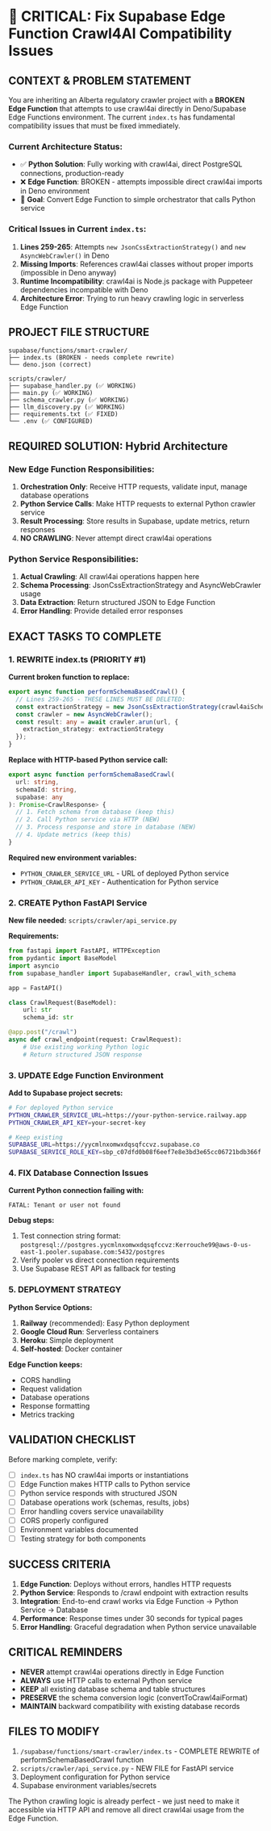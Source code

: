 # 🚨 CRITICAL: Fix Supabase Edge Function Crawl4AI Compatibility Issues

## **CONTEXT & PROBLEM STATEMENT**

You are inheriting an Alberta regulatory crawler project with a **BROKEN Edge Function** that attempts to use crawl4ai directly in Deno/Supabase Edge Functions environment. The current `index.ts` has fundamental compatibility issues that must be fixed immediately.

### **Current Architecture Status:**
- ✅ **Python Solution**: Fully working with crawl4ai, direct PostgreSQL connections, production-ready
- ❌ **Edge Function**: BROKEN - attempts impossible direct crawl4ai imports in Deno environment
- 🎯 **Goal**: Convert Edge Function to simple orchestrator that calls Python service

### **Critical Issues in Current `index.ts`:**
1. **Lines 259-265**: Attempts `new JsonCssExtractionStrategy()` and `new AsyncWebCrawler()` in Deno
2. **Missing Imports**: References crawl4ai classes without proper imports (impossible in Deno anyway)
3. **Runtime Incompatibility**: crawl4ai is Node.js package with Puppeteer dependencies incompatible with Deno
4. **Architecture Error**: Trying to run heavy crawling logic in serverless Edge Function

## **PROJECT FILE STRUCTURE**
```
supabase/functions/smart-crawler/
├── index.ts (BROKEN - needs complete rewrite)
└── deno.json (correct)

scripts/crawler/
├── supabase_handler.py (✅ WORKING)
├── main.py (✅ WORKING) 
├── schema_crawler.py (✅ WORKING)
├── llm_discovery.py (✅ WORKING)
├── requirements.txt (✅ FIXED)
└── .env (✅ CONFIGURED)
```

## **REQUIRED SOLUTION: Hybrid Architecture**

### **New Edge Function Responsibilities:**
1. **Orchestration Only**: Receive HTTP requests, validate input, manage database operations
2. **Python Service Calls**: Make HTTP requests to external Python crawler service
3. **Result Processing**: Store results in Supabase, update metrics, return responses
4. **NO CRAWLING**: Never attempt direct crawl4ai operations

### **Python Service Responsibilities:**
1. **Actual Crawling**: All crawl4ai operations happen here
2. **Schema Processing**: JsonCssExtractionStrategy and AsyncWebCrawler usage
3. **Data Extraction**: Return structured JSON to Edge Function
4. **Error Handling**: Provide detailed error responses

## **EXACT TASKS TO COMPLETE**

### **1. REWRITE index.ts (PRIORITY #1)**

**Current broken function to replace:**
```typescript
export async function performSchemaBasedCrawl() {
  // Lines 259-265 - THESE LINES MUST BE DELETED:
  const extractionStrategy = new JsonCssExtractionStrategy(crawl4aiSchema);
  const crawler = new AsyncWebCrawler();
  const result: any = await crawler.arun(url, {
    extraction_strategy: extractionStrategy
  });
}
```

**Replace with HTTP-based Python service call:**
```typescript
export async function performSchemaBasedCrawl(
  url: string,
  schemaId: string,
  supabase: any
): Promise<CrawlResponse> {
  // 1. Fetch schema from database (keep this)
  // 2. Call Python service via HTTP (NEW)
  // 3. Process response and store in database (NEW)
  // 4. Update metrics (keep this)
}
```

**Required new environment variables:**
- `PYTHON_CRAWLER_SERVICE_URL` - URL of deployed Python service
- `PYTHON_CRAWLER_API_KEY` - Authentication for Python service

### **2. CREATE Python FastAPI Service**

**New file needed:** `scripts/crawler/api_service.py`

**Requirements:**
```python
from fastapi import FastAPI, HTTPException
from pydantic import BaseModel
import asyncio
from supabase_handler import SupabaseHandler, crawl_with_schema

app = FastAPI()

class CrawlRequest(BaseModel):
    url: str
    schema_id: str

@app.post("/crawl")
async def crawl_endpoint(request: CrawlRequest):
    # Use existing working Python logic
    # Return structured JSON response
```

### **3. UPDATE Edge Function Environment**

**Add to Supabase project secrets:**
```bash
# For deployed Python service
PYTHON_CRAWLER_SERVICE_URL=https://your-python-service.railway.app
PYTHON_CRAWLER_API_KEY=your-secret-key

# Keep existing
SUPABASE_URL=https://yycmlnxomwxdqsqfccvz.supabase.co
SUPABASE_SERVICE_ROLE_KEY=sbp_c07dfd0b08f6eef7e8e3bd3e65cc06721bdb366f
```

### **4. FIX Database Connection Issues**

**Current Python connection failing with:**
```
FATAL: Tenant or user not found
```

**Debug steps:**
1. Test connection string format: `postgresql://postgres.yycmlnxomwxdqsqfccvz:Kerrouche99@aws-0-us-east-1.pooler.supabase.com:5432/postgres`
2. Verify pooler vs direct connection requirements
3. Use Supabase REST API as fallback for testing

### **5. DEPLOYMENT STRATEGY**

**Python Service Options:**
1. **Railway** (recommended): Easy Python deployment
2. **Google Cloud Run**: Serverless containers
3. **Heroku**: Simple deployment
4. **Self-hosted**: Docker container

**Edge Function keeps:**
- CORS handling
- Request validation
- Database operations
- Response formatting
- Metrics tracking

## **VALIDATION CHECKLIST**

Before marking complete, verify:

- [ ] `index.ts` has NO crawl4ai imports or instantiations
- [ ] Edge Function makes HTTP calls to Python service
- [ ] Python service responds with structured JSON
- [ ] Database operations work (schemas, results, jobs)
- [ ] Error handling covers service unavailability
- [ ] CORS properly configured
- [ ] Environment variables documented
- [ ] Testing strategy for both components

## **SUCCESS CRITERIA**

1. **Edge Function**: Deploys without errors, handles HTTP requests
2. **Python Service**: Responds to /crawl endpoint with extraction results
3. **Integration**: End-to-end crawl works via Edge Function → Python Service → Database
4. **Performance**: Response times under 30 seconds for typical pages
5. **Error Handling**: Graceful degradation when Python service unavailable

## **CRITICAL REMINDERS**

- **NEVER** attempt crawl4ai operations directly in Edge Function
- **ALWAYS** use HTTP calls to external Python service
- **KEEP** all existing database schema and table structures
- **PRESERVE** the schema conversion logic (convertToCrawl4aiFormat)
- **MAINTAIN** backward compatibility with existing database records

## **FILES TO MODIFY**

1. `/supabase/functions/smart-crawler/index.ts` - COMPLETE REWRITE of performSchemaBasedCrawl function
2. `scripts/crawler/api_service.py` - NEW FILE for FastAPI service
3. Deployment configuration for Python service
4. Supabase environment variables/secrets

The Python crawling logic is already perfect - we just need to make it accessible via HTTP API and remove all direct crawl4ai usage from the Edge Function.